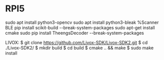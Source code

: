 # RPI5

sudo apt install python3-opencv
sudo apt install python3-bleak %Scanner BLE
pip install scikit-build --break-system-packages
sudo apt-get install cmake
sudo pip install TheengsDecoder --break-system-packages


LIVOX:
$ git clone https://github.com/Livox-SDK/Livox-SDK2.git
$ cd ./Livox-SDK2/
$ mkdir build
$ cd build
$ cmake .. && make
$ sudo make install
